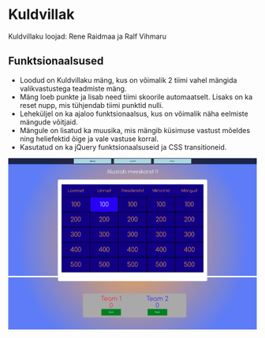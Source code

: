# Kuldvillak
Kuldvillaku loojad: Rene Raidmaa ja Ralf Vihmaru

## Funktsionaalsused
* Loodud on Kuldvillaku mäng, kus on võimalik 2 tiimi vahel mängida valikvastustega teadmiste mäng.
* Mäng loeb punkte ja lisab need tiimi skoorile automaatselt. Lisaks on ka reset nupp, mis tühjendab tiimi punktid nulli.
* Leheküljel on ka ajaloo funktsionaalsus, kus on võimalik näha eelmiste mängude võitjaid.
* Mängule on lisatud ka muusika, mis mängib küsimuse vastust mõeldes ning heliefektid õige ja vale vastuse korral.
* Kasutatud on ka jQuery funktsionaalsuseid ja CSS transitioneid.




![Pilt Kuldvillaku lauast](pilt1.png)
![Pilt Kuldvillaku skoorist](pilt2.png)

